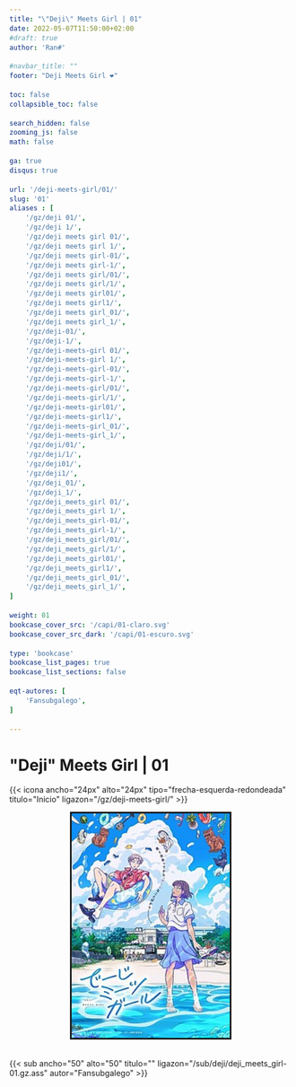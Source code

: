 ```yaml
---
title: "\"Deji\" Meets Girl | 01"
date: 2022-05-07T11:50:00+02:00
#draft: true
author: 'Ran#'

#navbar_title: ""
footer: "Deji Meets Girl ❤️"

toc: false
collapsible_toc: false

search_hidden: false
zooming_js: false
math: false

ga: true
disqus: true

url: '/deji-meets-girl/01/'
slug: '01'
aliases : [
    '/gz/deji 01/',
    '/gz/deji 1/',
    '/gz/deji meets girl 01/',
    '/gz/deji meets girl 1/',
    '/gz/deji meets girl-01/',
    '/gz/deji meets girl-1/',
    '/gz/deji meets girl/01/',
    '/gz/deji meets girl/1/',
    '/gz/deji meets girl01/',
    '/gz/deji meets girl1/',
    '/gz/deji meets girl_01/',
    '/gz/deji meets girl_1/',
    '/gz/deji-01/',
    '/gz/deji-1/',
    '/gz/deji-meets-girl 01/',
    '/gz/deji-meets-girl 1/',
    '/gz/deji-meets-girl-01/',
    '/gz/deji-meets-girl-1/',
    '/gz/deji-meets-girl/01/',
    '/gz/deji-meets-girl/1/',
    '/gz/deji-meets-girl01/',
    '/gz/deji-meets-girl1/',
    '/gz/deji-meets-girl_01/',
    '/gz/deji-meets-girl_1/',
    '/gz/deji/01/',
    '/gz/deji/1/',
    '/gz/deji01/',
    '/gz/deji1/',
    '/gz/deji_01/',
    '/gz/deji_1/',
    '/gz/deji_meets_girl 01/',
    '/gz/deji_meets_girl 1/',
    '/gz/deji_meets_girl-01/',
    '/gz/deji_meets_girl-1/',
    '/gz/deji_meets_girl/01/',
    '/gz/deji_meets_girl/1/',
    '/gz/deji_meets_girl01/',
    '/gz/deji_meets_girl1/',
    '/gz/deji_meets_girl_01/',
    '/gz/deji_meets_girl_1/',
]

weight: 01
bookcase_cover_src: '/capi/01-claro.svg'
bookcase_cover_src_dark: '/capi/01-escuro.svg'

type: 'bookcase'
bookcase_list_pages: true
bookcase_list_sections: false

eqt-autores: [
    'Fansubgalego',
]

---
```


# "Deji" Meets Girl | 01

{{< icona ancho="24px" alto="24px" tipo="frecha-esquerda-redondeada" titulo="Inicio" ligazon="/gz/deji-meets-girl/" >}}

<div style="text-align: center">
    <img style="border: 3px solid currentColor" height=400 title="deji meets girl" alt="deji meets girl" src="/portada/deji_meets_girl.jpg">
</div>

<br>

{{< sub ancho="50" alto="50" titulo="" ligazon="/sub/deji/deji_meets_girl-01.gz.ass" autor="Fansubgalego" >}}
